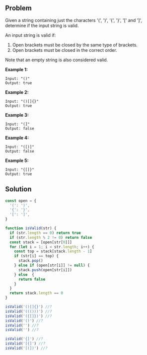 ## Problem

Given a string containing just the characters '(', ')', '{', '}', '[' and ']',
determine if the input string is valid.

An input string is valid if:

1. Open brackets must be closed by the same type of brackets.
2. Open brackets must be closed in the correct order.

Note that an empty string is also considered valid.

**Example 1:**

```
Input: "()"
Output: true
```

**Example 2:**

```
Input: "()[]{}"
Output: true
```

**Example 3:**

```
Input: "(]"
Output: false
```

**Example 4:**

```
Input: "([)]"
Output: false
```

**Example 5:**

```
Input: "{[]}"
Output: true
```

## Solution

```javascript
const open = {
  '(': ')',
  '{': '}',
  '[': ']',
}

function isValid(str) {
  if (str.length == 0) return true
  if (str.length % 2 != 0) return false
  const stack = [open[str[0]]]
  for (let i = 1; i < str.length; i++) {
    const top = stack[stack.length - 1]
    if (str[i] == top) {
      stack.pop()
    } else if (open[str[i]] != null) {
      stack.push(open[str[i]])
    } else  {
      return false
    }
  }
  return stack.length == 0
}

isValid('()[]{}') //?
isValid('((()))') //?
isValid('({[]})') //?
isValid('()') //?
isValid('') //?
isValid('') //?

isValid('{]') //?
isValid('[{]') //?
isValid('[(])') //?
```
